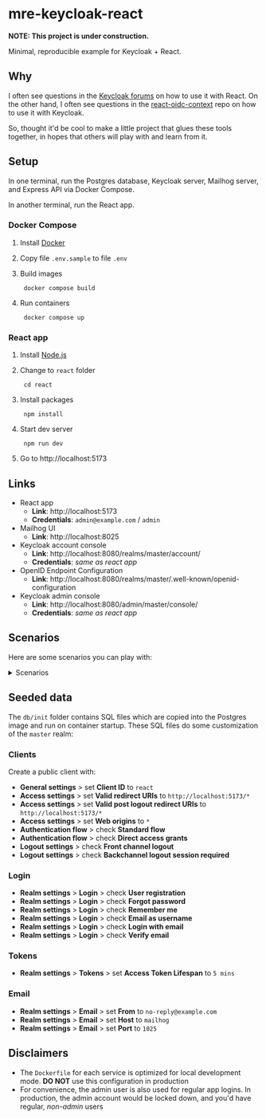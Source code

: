 # mre-keycloak-react

**NOTE: This project is under construction.**

Minimal, reproducible example for Keycloak + React.

## Why

I often see questions in the [Keycloak forums](https://keycloak.discourse.group) on how to use it with React. On the other hand, I often see questions in the [react-oidc-context](https://github.com/authts/react-oidc-context) repo on how to use it with Keycloak.

So, thought it'd be cool to make a little project that glues these tools together, in hopes that others will play with and learn from it.

## Setup

In one terminal, run the Postgres database, Keycloak server, Mailhog server, and Express API via Docker Compose.

In another terminal, run the React app.

### Docker Compose

1. Install [Docker](https://docs.docker.com/get-docker/)
1. Copy file `.env.sample` to file `.env`
1. Build images

        docker compose build

1. Run containers

        docker compose up

### React app

1. Install [Node.js](https://nodejs.org/en)
1. Change to `react` folder

        cd react

1. Install packages

        npm install

1. Start dev server

        npm run dev

1. Go to http://localhost:5173

## Links

- React app
    - **Link**: http://localhost:5173
    - **Credentials**: `admin@example.com` / `admin`
- Mailhog UI
    - **Link**: http://localhost:8025
- Keycloak account console
    - **Link**: http://localhost:8080/realms/master/account/
    - **Credentials**: _same as react app_
- OpenID Endpoint Configuration
    - **Link**: http://localhost:8080/realms/master/.well-known/openid-configuration
- Keycloak admin console
    - **Link**: http://localhost:8080/admin/master/console/
    - **Credentials**: _same as react app_

## Scenarios

Here are some scenarios you can play with:

<details><summary>Scenarios</summary>

### Cross-tab login/logout
### API requests with and without access token
### Register new user

</details>

## Seeded data

The `db/init` folder contains SQL files which are copied into the Postgres image and run on container startup. These SQL files do some customization of the `master` realm:

### Clients

Create a public client with:

- **General settings** > set **Client ID** to `react`
- **Access settings** > set **Valid redirect URIs** to `http://localhost:5173/*`
- **Access settings** > set **Valid post logout redirect URIs** to `http://localhost:5173/*`
- **Access settings** > set **Web origins** to `*`
- **Authentication flow** >  check **Standard flow**
- **Authentication flow** > check **Direct access grants**
- **Logout settings** > check **Front channel logout**
- **Logout settings** > check **Backchannel logout session required**

### Login

- **Realm settings** > **Login** > check **User registration**
- **Realm settings** > **Login** > check **Forgot password**
- **Realm settings** > **Login** > check **Remember me**
- **Realm settings** > **Login** > check **Email as username**
- **Realm settings** > **Login** > check **Login with email**
- **Realm settings** > **Login** > check **Verify email**

### Tokens

- **Realm settings** > **Tokens** > set **Access Token Lifespan** to `5 mins`

### Email

- **Realm settings** > **Email** > set **From** to `no-reply@example.com`
- **Realm settings** > **Email** > set **Host** to `mailhog`
- **Realm settings** > **Email** > set **Port** to `1025`

## Disclaimers

- The `Dockerfile` for each service is optimized for local development mode. **DO NOT** use this configuration in production
- For convenience, the admin user is also used for regular app logins. In production, the admin account would be locked down, and you'd have regular, _non-admin_ users
